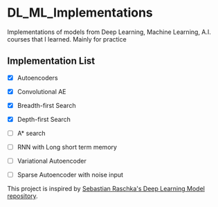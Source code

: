 # DL_ML_Implementations
Implementations of models from Deep Learning, Machine Learning, A.I. courses that I learned. Mainly for practice 

## Implementation List  
- [x] Autoencoders
- [x] Convolutional AE
- [x] Breadth-first Search
- [x] Depth-first Search
- [ ] A* search
- [ ] RNN with Long short term memory
- [ ] Variational Autoencoder 
- [ ] Sparse Autoencoder with noise input


This project is inspired by [Sebastian Raschka's Deep Learning Model repository](https://github.com/rasbt/deeplearning-models/tree/master). 